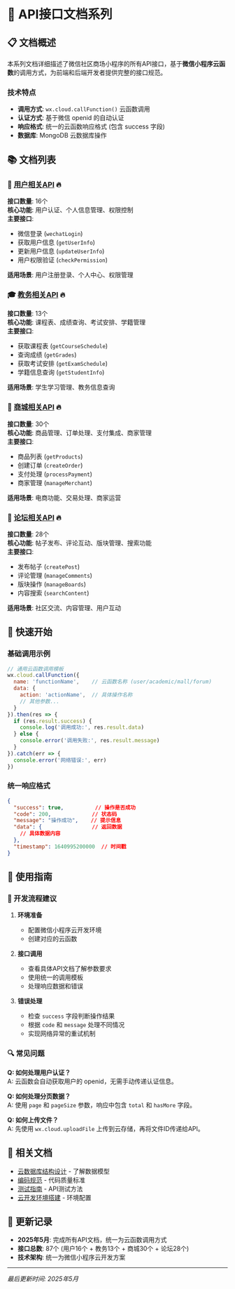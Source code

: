 # 🔌 API接口文档系列

## 📋 文档概述

本系列文档详细描述了微信社区商场小程序的所有API接口，基于**微信小程序云函数**的调用方式，为前端和后端开发者提供完整的接口规范。

### 技术特点
- **调用方式**: `wx.cloud.callFunction()` 云函数调用
- **认证方式**: 基于微信 openid 的自动认证
- **响应格式**: 统一的云函数响应格式 (包含 success 字段)
- **数据库**: MongoDB 云数据库操作

## 📚 文档列表

### 👤 [用户相关API](user.md) 🔥
**接口数量**: 16个  
**核心功能**: 用户认证、个人信息管理、权限控制  
**主要接口**:
- 微信登录 (`wechatLogin`)
- 获取用户信息 (`getUserInfo`)
- 更新用户信息 (`updateUserInfo`)
- 用户权限验证 (`checkPermission`)

**适用场景**: 用户注册登录、个人中心、权限管理

### 🎓 [教务相关API](academic.md) 🔥
**接口数量**: 13个  
**核心功能**: 课程表、成绩查询、考试安排、学籍管理  
**主要接口**:
- 获取课程表 (`getCourseSchedule`)
- 查询成绩 (`getGrades`)
- 获取考试安排 (`getExamSchedule`)
- 学籍信息查询 (`getStudentInfo`)

**适用场景**: 学生学习管理、教务信息查询

### 🛒 [商城相关API](mall.md) 🔥
**接口数量**: 30个  
**核心功能**: 商品管理、订单处理、支付集成、商家管理  
**主要接口**:
- 商品列表 (`getProducts`)
- 创建订单 (`createOrder`)
- 支付处理 (`processPayment`)
- 商家管理 (`manageMerchant`)

**适用场景**: 电商功能、交易处理、商家运营

### 💬 [论坛相关API](forum.md) 🔥
**接口数量**: 28个  
**核心功能**: 帖子发布、评论互动、版块管理、搜索功能  
**主要接口**:
- 发布帖子 (`createPost`)
- 评论管理 (`manageComments`)
- 版块操作 (`manageBoards`)
- 内容搜索 (`searchContent`)

**适用场景**: 社区交流、内容管理、用户互动

## 🚀 快速开始

### 基础调用示例

```javascript
// 通用云函数调用模板
wx.cloud.callFunction({
  name: 'functionName',    // 云函数名称 (user/academic/mall/forum)
  data: {
    action: 'actionName',  // 具体操作名称
    // 其他参数...
  }
}).then(res => {
  if (res.result.success) {
    console.log('调用成功:', res.result.data)
  } else {
    console.error('调用失败:', res.result.message)
  }
}).catch(err => {
  console.error('网络错误:', err)
})
```

### 统一响应格式

```json
{
  "success": true,          // 操作是否成功
  "code": 200,             // 状态码
  "message": "操作成功",    // 提示信息
  "data": {                // 返回数据
    // 具体数据内容
  },
  "timestamp": 1640995200000  // 时间戳
}
```

## 📖 使用指南

### 🎯 开发流程建议

1. **环境准备**
   - 配置微信小程序云开发环境
   - 创建对应的云函数

2. **接口调用**
   - 查看具体API文档了解参数要求
   - 使用统一的调用模板
   - 处理响应数据和错误

3. **错误处理**
   - 检查 `success` 字段判断操作结果
   - 根据 `code` 和 `message` 处理不同情况
   - 实现网络异常的重试机制

### 🔍 常见问题

**Q: 如何处理用户认证？**  
A: 云函数会自动获取用户的 openid，无需手动传递认证信息。

**Q: 如何处理分页数据？**  
A: 使用 `page` 和 `pageSize` 参数，响应中包含 `total` 和 `hasMore` 字段。

**Q: 如何上传文件？**  
A: 先使用 `wx.cloud.uploadFile` 上传到云存储，再将文件ID传递给API。

## 🔗 相关文档

- [云数据库结构设计](../database/cloud-schema.md) - 了解数据模型
- [编码规范](../development/coding-standards.md) - 代码质量标准
- [测试指南](../development/testing.md) - API测试方法
- [云开发环境搭建](../deployment/cloud-setup.md) - 环境配置

## 📝 更新记录

- **2025年5月**: 完成所有API文档，统一为云函数调用方式
- **接口总数**: 87个 (用户16个 + 教务13个 + 商城30个 + 论坛28个)
- **技术架构**: 统一为微信小程序云开发方案

---

*最后更新时间: 2025年5月*
